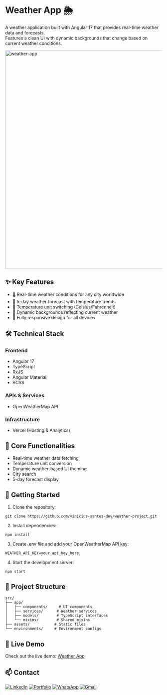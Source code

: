 # Weather App 🌦️

A weather application built with Angular 17 that provides real-time weather data and forecasts. <br />
Features a clean UI with dynamic backgrounds that change based on current weather conditions.

<img src="https://github.com/user-attachments/assets/6719d718-21c6-477f-8d63-34356257ff5e" alt="weather-app" width="700">


## ✨ Key Features

- 🌡️ Real-time weather conditions for any city worldwide
- 📅 5-day weather forecast with temperature trends
- 🔄 Temperature unit switching (Celsius/Fahrenheit)
- 🎨 Dynamic backgrounds reflecting current weather
- 📱 Fully responsive design for all devices

## 🛠️ Technical Stack

### Frontend

- Angular 17
- TypeScript
- RxJS
- Angular Material
- SCSS

### APIs & Services

- OpenWeatherMap API

### Infrastructure

- Vercel (Hosting & Analytics)

## 🌟 Core Functionalities

- Real-time weather data fetching
- Temperature unit conversion
- Dynamic weather-based UI theming
- City search
- 5-day forecast display

## 🚀 Getting Started

1. Clone the repository:

```
git clone https://github.com/vinicius-santos-dev/weather-project.git
```

2. Install dependencies:

```
npm install
```

3. Create .env file and add your OpenWeatherMap API key:

```
WEATHER_API_KEY=your_api_key_here
```

4. Start the development server:

```
npm start
```

## 🎯 Project Structure

```
src/
├── app/
│   ├── components/     # UI components
│   ├── services/      # Weather services
│   ├── models/        # TypeScript interfaces
│   └── mixins/        # Shared mixins
├── assets/           # Static files
└── environments/     # Environment configs
```

## 🔗 Live Demo

Check out the live demo: [Weather App](https://viniciusdev-weather.vercel.app)

## 📫 Contact

[![LinkedIn](https://img.shields.io/badge/LinkedIn-0077B5?style=for-the-badge&logo=linkedin&logoColor=white)](https://www.linkedin.com/in/vinicius-santos-dev)
[![Portfolio](https://img.shields.io/badge/Portfolio-470FA3?style=for-the-badge&logo=About.me&logoColor=white)](https://www.viniciussantos.dev)
[![WhatsApp](https://img.shields.io/badge/WhatsApp-25D366?style=for-the-badge&logo=whatsapp&logoColor=white)](https://api.whatsapp.com/send?phone=5511984375850)
[![Gmail](https://img.shields.io/badge/Gmail-D14836?style=for-the-badge&logo=gmail&logoColor=white)](mailto:vinicius.ssantos.dev@gmail.com)
